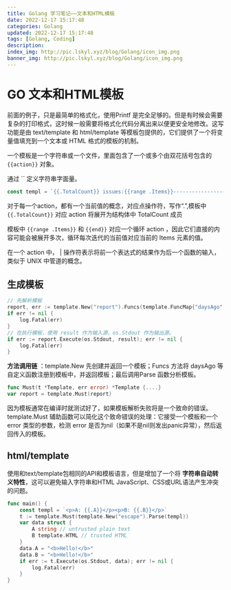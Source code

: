 ```yaml
---
title: Golang 学习笔记——文本和HTML模板
date: 2022-12-17 15:17:48
categories: Golang
updated: 2022-12-17 15:17:48
tags: [Golang, Coding]
description: 
index_img: http://pic.lskyl.xyz/blog/Golang/icon_img.png
banner_img: http://pic.lskyl.xyz/blog/Golang/icon_img.png
---
```


# GO 文本和HTML模板

前面的例子，只是最简单的格式化，使用Printf 是完全足够的。但是有时候会需要复杂的打印格式，这时候一般需要将格式化代码分离出来以便更安全地修改。这写功能是由 text/template 和 html/template 等模板包提供的，它们提供了一个将变量值填充到一个文本或 HTML 格式的模板的机制。

一个模板是一个字符串或一个文件，里面包含了一个或多个由双花括号包含的 `{{action}}` 对象。

通过 \`\` 定义字符串字面量。

```go
const templ = `{{.TotalCount}} issues:{{range .Items}}----------------------------------------Number: {{.Number}}User: {{.User.Login}}Title: {{.Title | printf "%.64s"}}Age: {{.CreatedAt | daysAgo}} days{{end}}`
```

对于每一个action，都有一个当前值的概念，对应点操作符，写作“.”,模板中 `{{.TotalCount}}` 对应 action 将展开为结构体中 TotalCount 成员

模板中 `{{range .Items}}` 和 `{{end}}` 对应一个循环 action ，因此它们直接的内容可能会被展开多次，循环每次迭代的当前值对应当前的 Items 元素的值。

在一个 action 中， | 操作符表示将前一个表达式的结果作为后一个函数的输入，类似于 UNIX 中管道的概念。

## 生成模板

```go
// 先解析模板
report, err := template.New("report").Funcs(template.FuncMap{"daysAgo": daysAgo}).Parse(templ)
if err != nil {
    log.Fatal(err)
}
// 在执行模板，使用 result 作为输入源，os.Stdout 作为输出源。
if err := report.Execute(os.Stdout, result); err != nil {
    log.Fatal(err)
}
```

**方法调用链** ：template.New 先创建并返回一个模板；Funcs 方法将 daysAgo 等自定义函数注册到模板中，并返回模板；最后调用Parse 函数分析模板。

```go
func Must(t *Template, err error) *Template {....}
var report = template.Must(report)
```

因为模板通常在编译时就测试好了，如果模板解析失败将是一个致命的错误。template.Must 辅助函数可以简化这个致命错误的处理：它接受一个模板和一个 error 类型的参数，检测 error 是否为nil（如果不是nil则发出panic异常），然后返回传入的模板。

## html/template

使用和text/template包相同的API和模板语言，但是增加了一个将 **字符串自动转义特性**，这可以避免输入字符串和HTML JavaScript、CSS或URL语法产生冲突的问题。

```go
func main() {
    const templ = `<p>A: {{.A}}</p><p>B: {{.B}}</p>`
    t := template.Must(template.New("escape").Parse(templ))
    var data struct {
        A string // untrusted plain text
        B template.HTML // trusted HTML
    }
    data.A = "<b>Hello!</b>"
    data.B = "<b>Hello!</b>"
    if err := t.Execute(os.Stdout, data); err != nil {
        log.Fatal(err)
    }
}
```

